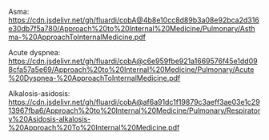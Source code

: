 Asma: https://cdn.jsdelivr.net/gh/fluardi/cobA@4b8e10cc8d89b3a08e92bca2d316e30db7f5a780/Approach%20to%20Internal%20Medicine/Pulmonary/Asthma-%20ApproachToInternalMedicine.pdf

Acute dyspnea:
https://cdn.jsdelivr.net/gh/fluardi/cobA@c6e959fbe921a1669576f45e1dd098cfa57a5e69/Approach%20to%20Internal%20Medicine/Pulmonary/Acute%20Dyspnea-%20ApproachToInternalMedicine.pdf

Alkalosis-asidosis:
https://cdn.jsdelivr.net/gh/fluardi/cobA@af6a91dc1f19879c3aeff3ae03e1c2913967fba6/Approach%20to%20Internal%20Medicine/Pulmonary/Respiratory%20Asidosis-alkalosis-%20Approach%20To%20Internal%20Medicine.pdf
